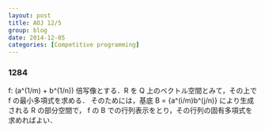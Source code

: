 ```yaml
---
layout: post
title: AOJ 12/5
group: blog
date: 2014-12-05
categories: [Competitive programming]
---
```


### 1284
f: (a^(1/m) + b^(1/n)) 倍写像とする．R を Q 上のベクトル空間とみて，その上で f の最小多項式を求める．
そのためには，基底 B = {a^(i/m)b^(j/n)} により生成される R の部分空間で，
f の B での行列表示をとり，その行列の固有多項式を求めればよい．
